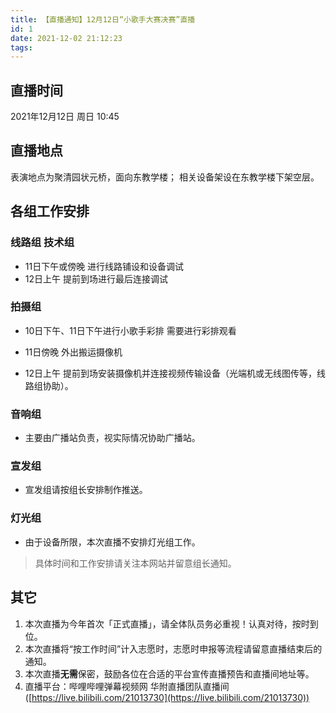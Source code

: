 ```yaml
---
title: 【直播通知】12月12日“小歌手大赛决赛”直播
id: 1
date: 2021-12-02 21:12:23
tags:
---
```

## 直播时间
2021年12月12日 周日  10:45

## 直播地点
表演地点为聚清园状元桥，面向东教学楼；
相关设备架设在东教学楼下架空层。

## 各组工作安排
### 线路组 	技术组
* 11日下午或傍晚	进行线路铺设和设备调试
* 12日上午	提前到场进行最后连接调试

### 拍摄组

+ 10日下午、11日下午进行小歌手彩排	需要进行彩排观看

+ 11日傍晚 外出搬运摄像机

* 12日上午	提前到场安装摄像机并连接视频传输设备（光端机或无线图传等，线路组协助）。

### 音响组
* 主要由广播站负责，视实际情况协助广播站。 

### 宣发组
* 宣发组请按组长安排制作推送。

### 灯光组
* 由于设备所限，本次直播不安排灯光组工作。

>具体时间和工作安排请关注本网站并留意组长通知。

## 其它
1. 本次直播为今年首次「正式直播」，请全体队员务必重视！认真对待，按时到位。
2. 本次直播将“按工作时间”计入志愿时，志愿时申报等流程请留意直播结束后的通知。
3. 本次直播**无需**保密，鼓励各位在合适的平台宣传直播预告和直播间地址等。
4. 直播平台：哔哩哔哩弹幕视频网 华附直播团队直播间([https://live.bilibili.com/21013730](https://live.bilibili.com/21013730))
